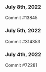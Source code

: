 ### July 8th, 2022

Commit #13845

### July 5th, 2022

Commit #314353


### July 4th, 2022

Commit #72281
